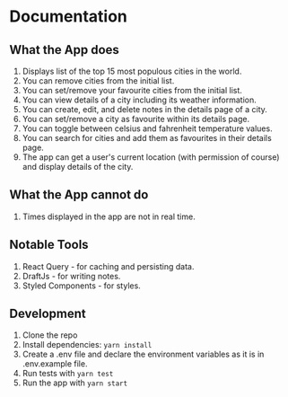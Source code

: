 # Documentation

## What the App does

1. Displays list of the top 15 most populous cities in the world.
2. You can remove cities from the initial list.
3. You can set/remove your favourite cities from the initial list.
4. You can view details of a city including its weather information.
5. You can create, edit, and delete notes in the details page of a city.
6. You can set/remove a city as favourite within its details page.
7. You can toggle between celsius and fahrenheit temperature values.
8. You can search for cities and add them as favourites in their details page.
9. The app can get a user's current location (with permission of course) and display details of the city.

## What the App cannot do

1. Times displayed in the app are not in real time.

## Notable Tools

1. React Query - for caching and persisting data.
2. DraftJs - for writing notes.
3. Styled Components - for styles.

## Development

1. Clone the repo
2. Install dependencies: `yarn install`
3. Create a .env file and declare the environment variables as it is in .env.example file.
4. Run tests with `yarn test`
5. Run the app with `yarn start`
